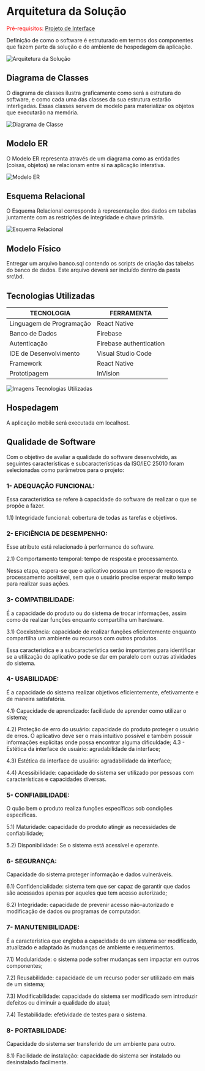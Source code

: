 # Arquitetura da Solução

<span style="color:red">Pré-requisitos: <a href="3-Projeto de Interface.md"> Projeto de Interface</a></span>

Definição de como o software é estruturado em termos dos componentes que fazem parte da solução e do ambiente de hospedagem da aplicação.

![Arquitetura da Solução](img/02-mob-arch.png)

## Diagrama de Classes

O diagrama de classes ilustra graficamente como será a estrutura do software, e como cada uma das classes da sua estrutura estarão interligadas. Essas classes servem de modelo para materializar os objetos que executarão na memória.

![Diagrama de Classe](img/diagramadeclasse.jpeg)

## Modelo ER

O Modelo ER representa através de um diagrama como as entidades (coisas, objetos) se relacionam entre si na aplicação interativa.

![Modelo ER](img/modeloeEr.png)

## Esquema Relacional

O Esquema Relacional corresponde à representação dos dados em tabelas juntamente com as restrições de integridade e chave primária.
 
![Esquema Relacional](img/esquemaRelacional.png)


## Modelo Físico

Entregar um arquivo banco.sql contendo os scripts de criação das tabelas do banco de dados. Este arquivo deverá ser incluído dentro da pasta src\bd.

## Tecnologias Utilizadas

|TECNOLOGIA|FERRAMENTA|
|----------|----------|
|Linguagem de Programação| React Native           |
|Banco de Dados          | Firebase               |
|Autenticação            | Firebase authentication|
|IDE de Desenvolvimento  | Visual Studio Code     |
|Framework               | React Native           |
|Prototipagem            | InVision               |

![Imagens Tecnologias Utilizadas](img/tecUtilizadas.png)


## Hospedagem

A aplicação mobile será executada em localhost.

## Qualidade de Software

Com o objetivo de avaliar a qualidade do software desenvolvido, as seguintes características e subcaracterísticas da ISO/IEC 25010 foram selecionadas como parâmetros para o projeto:

### 1- ADEQUAÇÃO FUNCIONAL: 
Essa característica se refere à capacidade do software de realizar o que se propõe a fazer.

1.1) Integridade funcional: cobertura de todas as tarefas e objetivos.


### 2- EFICIÊNCIA DE DESEMPENHO: 
Esse atributo está relacionado à performance do software.

2.1) Comportamento temporal: tempo de resposta e processamento.

Nessa etapa, espera-se que o aplicativo possua um tempo de resposta e processamento aceitável, sem que o usuário precise esperar muito tempo para realizar suas ações.

### 3- COMPATIBILIDADE: 
É a capacidade do produto ou do sistema de trocar informações, assim como de realizar funções enquanto compartilha um hardware.

3.1) Coexistência: capacidade de realizar funções eficientemente enquanto compartilha um ambiente ou recursos com outros produtos.

Essa característica e a subcaracterística serão importantes para identificar se a utilização do aplicativo pode se dar em paralelo com outras atividades do sistema.

### 4- USABILIDADE: 
É a capacidade do sistema realizar objetivos eficientemente, efetivamente e de maneira satisfatória.

4.1) Capacidade de aprendizado: facilidade de aprender como utilizar o sistema;

4.2) Proteção de erro do usuário: capacidade do produto proteger o usuário de erros. O aplicativo deve ser o mais intuitivo possível e também possuir informações explícitas onde possa encontrar alguma dificuldade; 4.3 - Estética da interface de usuário: agradabilidade da interface;

4.3) Estética da interface de usuário: agradabilidade da interface;

4.4) Acessibilidade: capacidade do sistema ser utilizado por pessoas com características e capacidades diversas.

### 5- CONFIABILIDADE: 
O quão bem o produto realiza funções específicas sob condições específicas.

5.1) Maturidade: capacidade do produto atingir as necessidades de confiabilidade;

5.2) Disponibilidade: Se o sistema está acessível e operante.

### 6- SEGURANÇA: 
Capacidade do sistema proteger informação e dados vulneráveis.

6.1) Confidencialidade: sistema tem que ser capaz de garantir que dados são acessados apenas por aqueles que tem acesso autorizado;

6.2) Integridade: capacidade de prevenir acesso não-autorizado e modificação de dados ou programas de computador.

### 7- MANUTENIBILIDADE: 
É a característica que engloba a capacidade de um sistema ser modificado, atualizado e adaptado às mudanças de ambiente e requerimentos.

7.1) Modularidade: o sistema pode sofrer mudanças sem impactar em outros componentes;

7.2) Reusabilidade: capacidade de um recurso poder ser utilizado em mais de um sistema;

7.3) Modificabilidade: capacidade do sistema ser modificado sem introduzir defeitos ou diminuir a qualidade do atual;

7.4) Testabilidade: efetividade de testes para o sistema.

### 8- PORTABILIDADE:  
Capacidade do sistema ser transferido de um ambiente para outro.

8.1) Facilidade de instalação: capacidade do sistema ser instalado ou desinstalado facilmente.
